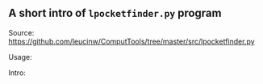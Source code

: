 ## A short intro of `lpocketfinder.py` program
Source: https://github.com/leucinw/ComputTools/tree/master/src/lpocketfinder.py

Usage:

Intro:

